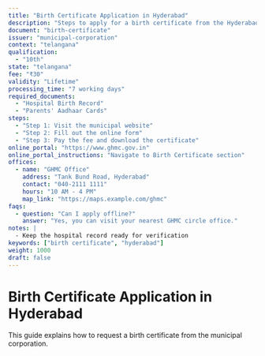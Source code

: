 ```yaml
---
title: "Birth Certificate Application in Hyderabad"
description: "Steps to apply for a birth certificate from the Hyderabad municipal corporation"
document: "birth-certificate"
issuer: "municipal-corporation"
context: "telangana"
qualification:
  - "10th"
state: "telangana"
fee: "₹30"
validity: "Lifetime"
processing_time: "7 working days"
required_documents:
  - "Hospital Birth Record"
  - "Parents' Aadhaar Cards"
steps:
  - "Step 1: Visit the municipal website"
  - "Step 2: Fill out the online form"
  - "Step 3: Pay the fee and download the certificate"
online_portal: "https://www.ghmc.gov.in"
online_portal_instructions: "Navigate to Birth Certificate section"
offices:
  - name: "GHMC Office"
    address: "Tank Bund Road, Hyderabad"
    contact: "040-2111 1111"
    hours: "10 AM - 4 PM"
    map_link: "https://maps.example.com/ghmc"
faqs:
  - question: "Can I apply offline?"
    answer: "Yes, you can visit your nearest GHMC circle office."
notes: |
  - Keep the hospital record ready for verification
keywords: ["birth certificate", "hyderabad"]
weight: 1000
draft: false
---
```


# Birth Certificate Application in Hyderabad

This guide explains how to request a birth certificate from the municipal corporation.
